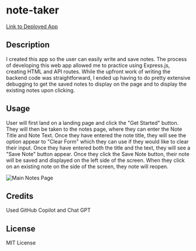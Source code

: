 # note-taker

[Link to Deployed App](https://express-note-takers-62649675c278.herokuapp.com/)

## Description
I created this app so the user can easily write and save notes. The process of developing this web app allowed me to practice using Express.js, creating HTML and API routes.
While the upfront work of writing the backend code was straightforward, I ended up having to do pretty extensive debugging to get the saved notes to display on the page and to display the existing notes upon clicking.

## Usage

User will first land on a landing page and click the "Get Started" button. They will then be taken to the notes page, where they can enter the Note Title and Note Text. Once they have entered the note title, they will see the option appear to "Clear Form" which they can use if they would like to clear their input. Once they have entered both the title and the text, they will see a "Save Note" button appear. Once they click the Save Note button, their note will be saved and displayed on the left side of the screen. When they click on an existing note on the side of the screen, they note will reopen.

![Main Notes Page](https://github.com/ecbrudner/note-taker/assets/148579054/d96c59ba-c58f-4a2a-87c6-484379e7f79e)

## Credits

Used GitHub Copilot and Chat GPT

## License

MIT License
